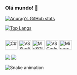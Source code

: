 ### Olá mundo!  👋


[![Anurag's GitHub stats](https://github-readme-stats-sigma-five.vercel.app/api?username=gstavomota&hide=stars&count_private=true&show_icons=true&theme=react)](https://github.com/anuraghazra/github-readme-stats#gh-dark-mode-only)

<!-- [![Anurag's GitHub stats](https://github-readme-stats-sigma-five.vercel.app/api?username=gstavomota&hide=stars&count_private=true&show_icons=true&theme=dark)](https://github.com/anuraghazra/github-readme-stats) -->

[![Top Langs](https://github-readme-stats-sigma-five.vercel.app/api/top-langs/?username=gstavomota&layout=compact&theme=react)](https://github.com/anuraghazra/github-readme-stats#gh-dark-mode-only)
<!-- 
[![Top Langs](https://github-readme-stats-sigma-five.vercel.app/api/top-langs/?username=gstavomota&layout=compact)](https://github.com/anuraghazra/github-readme-stats#gh-light-mode-only) -->

</div>
<div style="display: inline_block"><br>
  <img align="center" alt="C#" height="30" width="40" src="https://cdn.jsdelivr.net/gh/devicons/devicon/icons/csharp/csharp-original.svg">
  <img align="center" alt="VS Studio" height="30" width="40" src="https://cdn.jsdelivr.net/gh/devicons/devicon/icons/visualstudio/visualstudio-plain.svg">
  <img align="center" alt="MySQL" height="30" width="40" src="https://cdn.jsdelivr.net/gh/devicons/devicon/icons/mysql/mysql-original.svg">
  <img align="center" alt="VS Code" height="30" width="40" src="https://cdn.jsdelivr.net/gh/devicons/devicon/icons/vscode/vscode-original.svg">
  <img align="center" alt="Microsoft SQL Server" height="30" width="40" src="https://cdn.jsdelivr.net/gh/devicons/devicon/icons/microsoftsqlserver/microsoftsqlserver-plain.svg">
</div>

<br>

<div> 
  <a href = "mailto:gstavomota1@gmail.com"><img src="https://img.shields.io/badge/-Gmail-%23333?style=for-the-badge&logo=gmail&logoColor=white" target="_blank"></a>
  <a href="https://www.linkedin.com/in/gstavomota/" target="_blank"><img src="https://img.shields.io/badge/-LinkedIn-%230077B5?style=for-the-badge&logo=linkedin&logoColor=white" target="_blank"></a> 
</div> 
 

![Snake animation](https://github.com/gstavomota/gstavomota/blob/output/github-contribution-grid-snake.svg)
<!--
**gstavomota/gstavomota** is a ✨ _special_ ✨ repository because its `README.md` (this file) appears on your GitHub profile.

Here are some ideas to get you started:

- 🔭 I’m currently working on ...
- 🌱 I’m currently learning ...
- 👯 I’m looking to collaborate on ...
- 🤔 I’m looking for help with ...
- 💬 Ask me about ...
- 📫 How to reach me: ...
- 😄 Pronouns: ...
- ⚡ Fun fact: ...
-->
